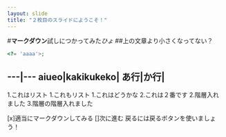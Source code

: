 ```yaml
---
layout: slide
title: "２枚目のスライドにようこそ！"
---
```

#**マークダウン**試しにつかってみた*ひょ*
##上の文章より小さくなってない？
```php
<?= 'aaaa'>;
```
---|---
aiueo|kakikukeko|
あ行|か行|
---
1.これはリスト
1.これもリスト
1.これはどうかな
2.これは２番です
    2.階層入れました
        3.階層の階層入れました

[x]適当にマークダウンしてみる
[]次に進む
戻るには戻るボタンを使いましょう！

